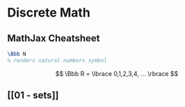 # Discrete Math
## MathJax Cheatsheet
```latex
\Bbb N
% renders natural numbers symbol
```
$$
\Bbb R = \lbrace 0,1,2,3,4, ... \rbrace
$$



## [[01 - sets]]